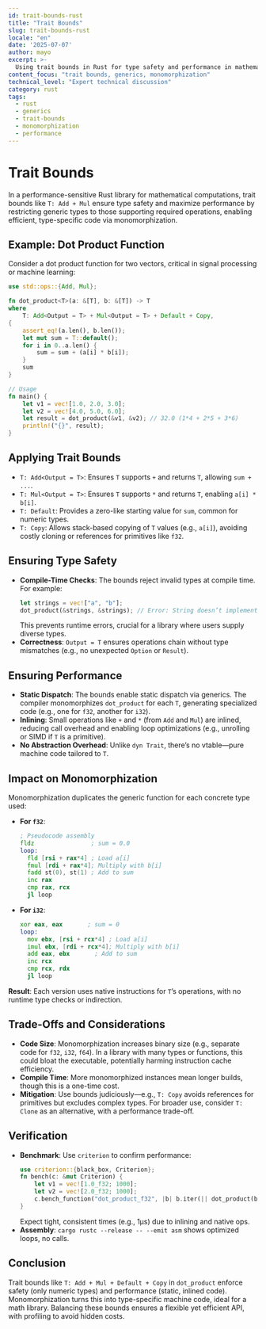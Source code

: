 ```yaml
---
id: trait-bounds-rust
title: "Trait Bounds"
slug: trait-bounds-rust
locale: "en"
date: '2025-07-07'
author: mayo
excerpt: >-
  Using trait bounds in Rust for type safety and performance in mathematical computations
content_focus: "trait bounds, generics, monomorphization"
technical_level: "Expert technical discussion"
category: rust
tags:
  - rust
  - generics
  - trait-bounds
  - monomorphization
  - performance
---
```


# Trait Bounds

In a performance-sensitive Rust library for mathematical computations, trait bounds like `T: Add + Mul` ensure type safety and maximize performance by restricting generic types to those supporting required operations, enabling efficient, type-specific code via monomorphization.

## Example: Dot Product Function

Consider a dot product function for two vectors, critical in signal processing or machine learning:

```rust
use std::ops::{Add, Mul};

fn dot_product<T>(a: &[T], b: &[T]) -> T
where
    T: Add<Output = T> + Mul<Output = T> + Default + Copy,
{
    assert_eq!(a.len(), b.len());
    let mut sum = T::default();
    for i in 0..a.len() {
        sum = sum + (a[i] * b[i]);
    }
    sum
}

// Usage
fn main() {
    let v1 = vec![1.0, 2.0, 3.0];
    let v2 = vec![4.0, 5.0, 6.0];
    let result = dot_product(&v1, &v2); // 32.0 (1*4 + 2*5 + 3*6)
    println!("{}", result);
}
```

## Applying Trait Bounds

- `T: Add<Output = T>`: Ensures `T` supports `+` and returns `T`, allowing `sum + ...`.
- `T: Mul<Output = T>`: Ensures `T` supports `*` and returns `T`, enabling `a[i] * b[i]`.
- `T: Default`: Provides a zero-like starting value for `sum`, common for numeric types.
- `T: Copy`: Allows stack-based copying of `T` values (e.g., `a[i]`), avoiding costly cloning or references for primitives like `f32`.

## Ensuring Type Safety

- **Compile-Time Checks**: The bounds reject invalid types at compile time. For example:
  ```rust
  let strings = vec!["a", "b"];
  dot_product(&strings, &strings); // Error: String doesn’t implement Add/Mul
  ```
  This prevents runtime errors, crucial for a library where users supply diverse types.
- **Correctness**: `Output = T` ensures operations chain without type mismatches (e.g., no unexpected `Option` or `Result`).

## Ensuring Performance

- **Static Dispatch**: The bounds enable static dispatch via generics. The compiler monomorphizes `dot_product` for each `T`, generating specialized code (e.g., one for `f32`, another for `i32`).
- **Inlining**: Small operations like `+` and `*` (from `Add` and `Mul`) are inlined, reducing call overhead and enabling loop optimizations (e.g., unrolling or SIMD if `T` is a primitive).
- **No Abstraction Overhead**: Unlike `dyn Trait`, there’s no vtable—pure machine code tailored to `T`.

## Impact on Monomorphization

Monomorphization duplicates the generic function for each concrete type used:

- **For `f32`**:
  ```asm
  ; Pseudocode assembly
  fldz                ; sum = 0.0
  loop:
    fld [rsi + rax*4] ; Load a[i]
    fmul [rdi + rax*4]; Multiply with b[i]
    fadd st(0), st(1) ; Add to sum
    inc rax
    cmp rax, rcx
    jl loop
  ```

- **For `i32`**:
  ```asm
  xor eax, eax       ; sum = 0
  loop:
    mov ebx, [rsi + rcx*4] ; Load a[i]
    imul ebx, [rdi + rcx*4]; Multiply with b[i]
    add eax, ebx       ; Add to sum
    inc rcx
    cmp rcx, rdx
    jl loop
  ```

**Result**: Each version uses native instructions for `T`’s operations, with no runtime type checks or indirection.

## Trade-Offs and Considerations

- **Code Size**: Monomorphization increases binary size (e.g., separate code for `f32`, `i32`, `f64`). In a library with many types or functions, this could bloat the executable, potentially harming instruction cache efficiency.
- **Compile Time**: More monomorphized instances mean longer builds, though this is a one-time cost.
- **Mitigation**: Use bounds judiciously—e.g., `T: Copy` avoids references for primitives but excludes complex types. For broader use, consider `T: Clone` as an alternative, with a performance trade-off.

## Verification

- **Benchmark**: Use `criterion` to confirm performance:
  ```rust
  use criterion::{black_box, Criterion};
  fn bench(c: &mut Criterion) {
      let v1 = vec![1.0_f32; 1000];
      let v2 = vec![2.0_f32; 1000];
      c.bench_function("dot_product_f32", |b| b.iter(|| dot_product(black_box(&v1), black_box(&v2))));
  }
  ```
  Expect tight, consistent times (e.g., 1µs) due to inlining and native ops.
- **Assembly**: `cargo rustc --release -- --emit asm` shows optimized loops, no calls.

## Conclusion

Trait bounds like `T: Add + Mul + Default + Copy` in `dot_product` enforce safety (only numeric types) and performance (static, inlined code). Monomorphization turns this into type-specific machine code, ideal for a math library. Balancing these bounds ensures a flexible yet efficient API, with profiling to avoid hidden costs.

